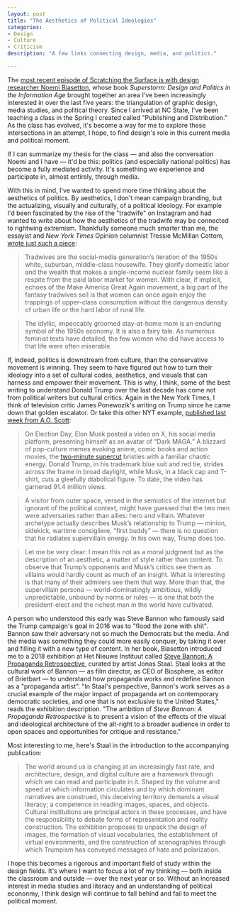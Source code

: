 ```yaml
---
layout: post
title: "The Aesthetics of Political Ideologies"
categories:
- Design 
- Culture
- Criticism
description: "A few links connecting design, media, and politics."

---
```


The [most recent episode of Scratching the Surface is with design researcher Noemi Biasetton](https://scratchingthesurface.fm/260-noemi-biasetton), whose book *Superstorm: Design and Politics in the Information Age* brought together an area I've been increasingly interested in over the last five years: the triangulation of graphic design, media studies, and political theory. Since I arrived at NC State, I've been teaching a class in the Spring I created called "Publishing and Distribution." As the class has evolved, it's become a way for me to explore these intersections in an attempt, I hope, to find design's role in this current media and political moment.

If I can summarize my thesis for the class — and also the conversation Noemi and I have — it'd be this: politics (and especially national politics) has become a fully mediated activity. It's something we experience and participate in, almost entirely, through media.

With this in mind, I've wanted to spend more time thinking about the aesthetics of politics. By aesthetics, I don't mean campaign branding, but the actualizing, visually and culturally, of a political ideology. For example I'd been fascinated by the rise of the "tradwife" on Instagram and had wanted to write about how the aesthetics of the tradwife may be connected to rightwing extremism. Thankfully someone much smarter than me, the essayist and *New York Times* Opinion columnist Tressie McMillan Cottom, [wrote just such a piece](https://www.nytimes.com/2024/11/21/opinion/trump-trad-wives-podcasters-wellness.html?__readwiseLocation=):

> Tradwives are the social-media generation’s iteration of the 1950s white, suburban, middle-class housewife. They glorify domestic labor and the wealth that makes a single-income nuclear family seem like a respite from the paid labor market for women. With clear, if implicit, echoes of the Make America Great Again movement, a big part of the fantasy tradwives sell is that women can once again enjoy the trappings of upper-class consumption without the dangerous density of urban life or the hard labor of rural life.

> The idyllic, impeccably groomed stay-at-home mom is an enduring symbol of the 1950s economy. It is also a fairy tale. As numerous feminist texts have detailed, the few women who did have access to that life were often miserable.

If, indeed, politics is downstream from culture, than the conservative movement is winning. They seem to have figured out how to turn their ideology into a set of cultural codes, aesthetics, and visuals that can harness and empower their movement. This is why, I think, some of the best writing to understand Donald Trump over the last decade has come not from political writers but cultural critics. Again in the New York Times, I think of television critic James Ponewozik's writing on Trump since he came down that golden escalator. Or take this other NYT example, [published last week from A.O. Scott](https://www.nytimes.com/2024/11/23/books/review/supervillains-joker-elon-musk-wicked.html?__readwiseLocation=):

> On Election Day, Elon Musk posted a video on X, his social media platform, presenting himself as an avatar of “Dark MAGA.” A blizzard of pop-culture memes evoking anime, comic books and action movies, the [two-minute supercut](https://x.com/elonmusk/status/1853948745521439079) bristles with a familiar chaotic energy. Donald Trump, in his trademark blue suit and red tie, strides across the frame in broad daylight, while Musk, in a black cap and T-shirt, cuts a gleefully diabolical figure. To date, the video has garnered 91.4 million views.

> A visitor from outer space, versed in the semiotics of the internet but ignorant of the political context, might have guessed that the two men were adversaries rather than allies: hero and villain. Whatever archetype actually describes Musk’s relationship to Trump — minion, sidekick, wartime consigliere, “first buddy” — there is no question that he radiates supervillain energy. In his own way, Trump does too.

> Let me be very clear: I mean this not as a moral judgment but as the description of an aesthetic, a matter of style rather than content. To observe that Trump’s opponents and Musk’s critics see them as villains would hardly count as much of an insight. What is interesting is that many of their admirers see them that way. More than that, the supervillain persona — world-dominatingly ambitious, wildly unpredictable, unbound by norms or rules — is one that both the president-elect and the richest man in the world have cultivated.

A person who understood this early was Steve Bannon who famously said the Trump campaign's goal in 2016 was to "flood the zone with shit". Bannon saw their adversary not so much the Democrats but the media. And the media was something they could more easily conquer, by taking it over and filling it with a new type of content. In her book, Biasetton introduced me to a 2018 exhibition at Het Nieuwe Instituut called [Steve Bannon: A Propaganda Retrospective](https://nieuweinstituut.nl/en/projects/steve-bannon-propaganda-retrospective), curated by artist Jonas Staal. Staal looks at the cultural work of Bannon — as film director, as CEO of Biosphere, as editor of Brietbart — to understand how propaganda works and redefine Bannon as a "propaganda artist". "In Staal's perspective, Bannon's work serves as a crucial example of the major impact of propaganda art on contemporary democratic societies, and one that is not exclusive to the United States," reads the exhibition description. "The ambition of _Steve Bannon: A Propaganda Retrospective_ is to present a vision of the effects of the visual and ideological architecture of the alt-right to a broader audience in order to open spaces and opportunities for critique and resistance." 

Most interesting to me, here's Staal in the introduction to the accompanying publication:

> The world around us is changing at an increasingly fast rate, and architecture, design, and digital culture are a framework through which we can read and participate in it. Shaped by the volume and speed at which information circulates and by which dominant narratives are construed, this deceiving territory demands a visual literacy; a competence in reading images, spaces, and objects. Cultural institutions are principal actors in these processes, and have the responsibility to debate forms of representation and reality construction. The exhibition proposes to unpack the design of images, the formation of visual vocabularies, the establishment of virtual environments, and the construction of scenographies through which Trumpism has conveyed messages of hate and polarization.

I hope this becomes a rigorous and important field of study within the design fields. It's where I want to focus a lot of my thinking — both inside the classroom and outside — over the next year or so. Without an increased interest in media studies and literacy and an understanding of political econonmy, I think design will continue to fall behind and fail to meet the political moment.

